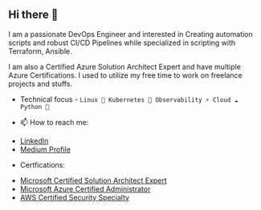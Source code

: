 ## Hi there 👋

I am a passionate DevOps Engineer and interested in Creating automation scripts and robust CI/CD Pipelines while specialized in scripting with Terraform, Ansible.

I am also a Certified Azure Solution Architect Expert and have multiple Azure Certifications. I used to utilize my free time to work on freelance projects and stuffs.

- Technical focus - `Linux 🐧 Kubernetes 🐳 Observability ⚡ Cloud ☁️ Python 🐍`

- 📫 How to reach me: 
* [LinkedIn](https://www.linkedin.com/in/d4rrck-d3v90s-is-l8f3/) 
* [Medium Profile](https://medium.com/@derrick-devops-blog-sharing)

- Certfications: 
* [Microsoft Certified Solution Architect Expert](https://www.credly.com/earner/earned/badge/a8a52007-ec38-476a-9c27-dba57a43ec2d) 
* [Microsoft Azure Certified Administrator](https://www.credly.com/earner/earned/badge/66ba830f-a224-493b-ade8-d6c327fc3529) 
* [AWS Certified Security Specialty](https://www.credly.com/earner/earned/badge/8bdd37ab-5fae-4c39-b214-fbe8fac4bc3b)

